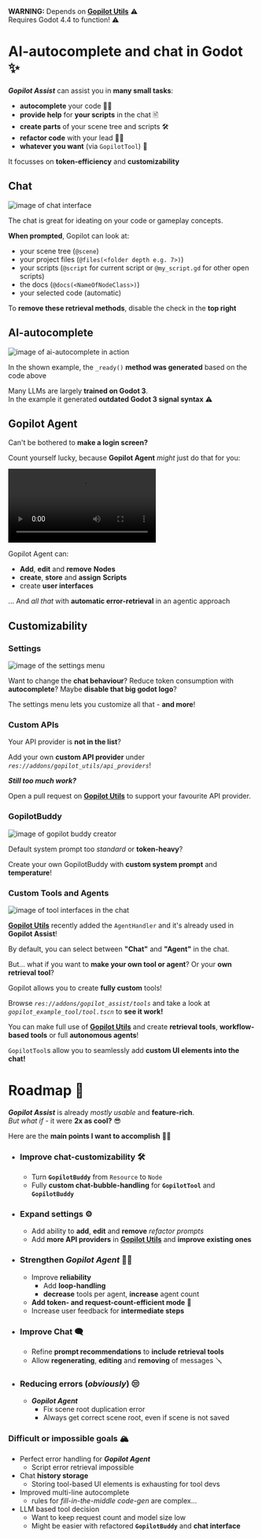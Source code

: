 **WARNING:** Depends on [**Gopilot Utils**](https://gitlab.com/Marty_Friedrich/gopilot-utils) ⚠️  
Requires Godot 4.4 to function! ⚠️

# AI-autocomplete and chat in Godot ✨
***Gopilot Assist*** can assist you in **many small tasks**:
- **autocomplete** your code 👩‍💻
- **provide help** for **your scripts** in the chat 🖹
- **create parts** of your scene tree and scripts 🛠️
- **refactor code** with your lead 👩‍🏫
- **whatever you want** (via `GopilotTool`) 🤯

It focusses on **token-efficiency** and **customizability**

## Chat
![image of chat interface](screenshots/chat_interface.png)

The chat is great for ideating on your code or gameplay concepts.

**When prompted**, Gopilot can look at:
- your scene tree (`@scene`)
- your project files (`@files(<folder depth e.g. 7>)`)
- your scripts (`@script` for current script or `@my_script.gd` for other open scripts)
- the docs (`@docs(<NameOfNodeClass>)`)
- your selected code (automatic)

To **remove these retrieval methods**, disable the check in the **top right**

## AI-autocomplete
![image of ai-autocomplete in action](screenshots/autocomplete.png)

In the shown example, the `_ready()` **method was generated** based on the code above

Many LLMs are largely **trained on Godot 3**.  
In the example it generated **outdated Godot 3 signal syntax** ⚠️

## Gopilot Agent
Can't be bothered to **make a login screen?**

Count yourself lucky, because **Gopilot Agent** *might* just do that for you:

![video of Gopilot Agent creating a login and register screen](screenshots/agent_creates_login.mp4)

Gopilot Agent can:
- **Add**, **edit** and **remove** **Nodes**
- **create**, **store** and **assign** **Scripts**
- create **user interfaces**

... And _all that_ with **automatic error-retrieval** in an agentic approach

## Customizability
### Settings
![image of the settings menu](screenshots/settings.png)

Want to change the **chat behaviour**? Reduce token consumption with **autocomplete**? Maybe **disable that big godot logo**?

The settings menu lets you customize all that - **and more**!

### Custom APIs
Your API provider is **not in the list**?

Add your own **custom API provider** under _`res://addons/gopilot_utils/api_providers`_!

_**Still too much work?**_

Open a pull request on [**Gopilot Utils**](https://gitlab.com/Marty_Friedrich/gopilot-utils) to support your favourite API provider.

### GopilotBuddy
![image of gopilot buddy creator](screenshots/buddy_creation.png)

Default system prompt too _standard_ or **token-heavy**?

Create your own GopilotBuddy with **custom system prompt** and **temperature**!

### Custom Tools and Agents

![image of tool interfaces in the chat](screenshots/custom_tool_ui.png)

[**Gopilot Utils**](https://gitlab.com/Marty_Friedrich/gopilot-utils) recently added the `AgentHandler` and it's already used in **Gopilot Assist**!

By default, you can select between **"Chat"** and **"Agent"** in the chat.

But... what if you want to **make your own tool or agent**? Or your **own retrieval tool**?

Gopilot allows you to create **fully custom** tools!

Browse _`res://addons/gopilot_assist/tools`_ and take a look at _`gopilot_example_tool/tool.tscn`_ to **see it work!**

You can make full use of [**Gopilot Utils**](https://gitlab.com/Marty_Friedrich/gopilot-utils) and create **retrieval tools**, **workflow-based tools** or full **autonomous agents**!

`GopilotTool`s allow you to seamlessly add **custom UI elements into the chat!**

# Roadmap 🚌

_**Gopilot Assist**_ is already _mostly usable_ and **feature-rich**.  
_But what if_ - it were **2x as cool?** 😎

Here are the **main points I want to accomplish** 👷‍♀️

- ### Improve chat-customizability 🛠️
  - Turn **`GopilotBuddy`** from `Resource` to `Node`
  - Fully **custom chat-bubble-handling** for **`GopilotTool`** and **`GopilotBuddy`**
- ### Expand settings ⚙️
  - Add ability to **add**, **edit** and **remove** *refactor prompts*
  - Add **more API providers** in [**Gopilot Utils**](https://gitlab.com/Marty_Friedrich/gopilot-utils) and **improve existing ones**
- ### Strengthen _Gopilot Agent_ 🤵‍♀️
  - Improve **reliability**
    - Add **loop-handling**
    - **decrease** tools per agent, **increase** agent count
  - **Add token- and request-count-efficient mode** 💸
  - Increase user feedback for **intermediate steps**
- ### Improve Chat 🗨️
  - Refine **prompt recommendations** to **include retrieval tools**
  - Allow **regenerating**, **editing** and **removing** of messages 🪛
- ### Reducing errors (_obviously_) 😒
  - _**Gopilot Agent**_
    - Fix scene root duplication error
    - Always get correct scene root, even if scene is not saved

### Difficult or impossible goals 🏔️
- Perfect error handling for _**Gopilot Agent**_
  - Script error retrieval impossible
- Chat **history storage**
  - Storing tool-based UI elements is exhausting for tool devs
- Improved multi-line autocomplete
  - rules for _fill-in-the-middle code-gen_ are complex...
- LLM based tool decision
  - Want to keep request count and model size low
  - Might be easier with refactored **`GopilotBuddy`** and **chat interface**